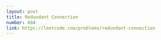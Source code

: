 ```yaml
---
layout: post
title: Redundant Connection
number: 684
link: https://leetcode.com/problems/redundant-connection
---
```

